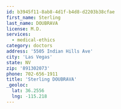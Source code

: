 ```yaml
---
id: b3945f11-8ab8-4d1f-b4d8-d2203b38cfae
first_name: Sterling
last_name: DOUBRAVA
license: M.D.
services:
  - medical-ethics
category: doctors
address: '5505 Indian Hills Ave'
city: 'Las Vegas'
state: NV
zip: '891302073'
phone: 702-656-1911
title: 'Sterling DOUBRAVA'
_geoloc:
  lat: 36.2556
  lng: -115.218
---
```

